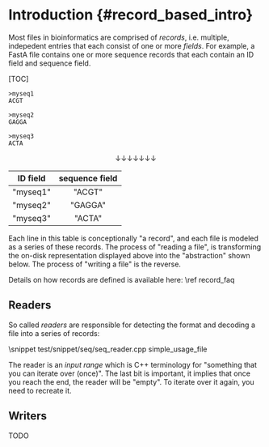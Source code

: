 # Introduction {#record_based_intro}

Most files in bioinformatics are comprised of *records*, i.e. multiple, indepedent entries that each consist of one or
more *fields*.
For example, a FastA file contains one or more sequence records that each contain an ID field and sequence field.

[TOC]

```
>myseq1
ACGT

>myseq2
GAGGA

>myseq3
ACTA
```

<center>
↓↓↓↓↓↓↓
</center>


| ID field   | sequence field |
|:----------:|:--------------:|
| "myseq1"   | "ACGT"         |
| "myseq2"   | "GAGGA"        |
| "myseq3"   | "ACTA"         |

Each line in this table is conceptionally "a record", and each file is modeled as a series of these records.
The process of "reading a file", is transforming the on-disk representation displayed above into the "abstraction" shown below.
The process of "writing a file" is the reverse.

Details on how records are defined is available here: \ref record_faq

## Readers

So called *readers* are responsible for detecting the format and decoding a file into a series of records:

\snippet test/snippet/seq/seq_reader.cpp simple_usage_file

The reader is an *input range* which is C++ terminology for "something that you can iterate over (once)".
The last bit is important, it implies that once you reach the end, the reader will be "empty". To iterate over it again, you need to recreate it.

<!-- Details on how readers are defined is available here: \ref reader_writer_faq -->

## Writers

TODO
